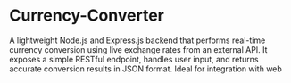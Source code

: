 # Currency-Converter
A lightweight Node.js and Express.js backend that performs real-time currency conversion using live exchange rates from an external API. It exposes a simple RESTful endpoint, handles user input, and returns accurate conversion results in JSON format. Ideal for integration with web 
